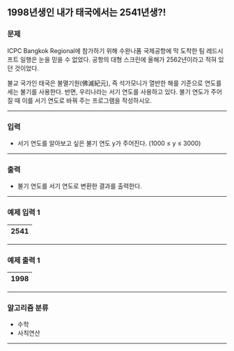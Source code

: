 1998년생인 내가 태국에서는 2541년생?!
-------------
### 문제

ICPC Bangkok Regional에 참가하기 위해 수완나품 국제공항에 막 도착한 팀 레드시프트 일행은 눈을 믿을 수 없었다. 공항의 대형 스크린에 올해가 2562년이라고 적혀 있던 것이었다.

불교 국가인 태국은 불멸기원(佛滅紀元), 즉 석가모니가 열반한 해를 기준으로 연도를 세는 불기를 사용한다. 반면, 우리나라는 서기 연도를 사용하고 있다. 불기 연도가 주어질 때 이를 서기 연도로 바꿔 주는 프로그램을 작성하시오.

- - -

### 입력
* 서기 연도를 알아보고 싶은 불기 연도 y가 주어진다. (1000 ≤ y ≤ 3000)

- - -

### 출력
* 불기 연도를 서기 연도로 변환한 결과를 출력한다.
- - -

### 예제 입력 1
|2541|
|:---|

- - -

### 예제 출력 1
|1998|
|:---|

- - -

### 알고리즘 분류
* 수학
* 사칙연산

- - -